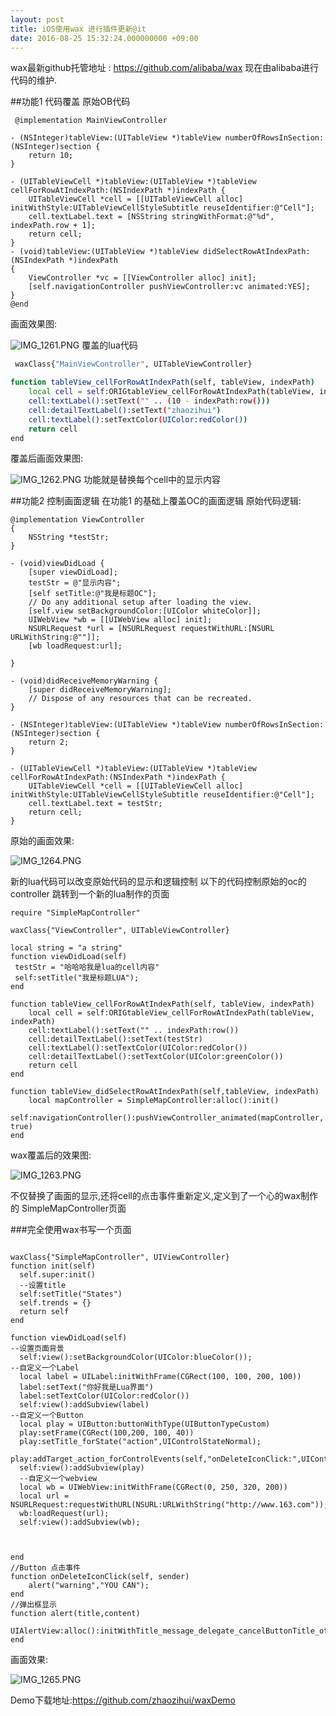 ```yaml
---
layout: post
title: iOS使用wax 进行插件更新@it
date: 2016-08-25 15:32:24.000000000 +09:00
---
```

wax最新github托管地址 :
    https://github.com/alibaba/wax
现在由alibaba进行代码的维护.

##功能1 代码覆盖
 原始OB代码
 
~~~
 @implementation MainViewController

- (NSInteger)tableView:(UITableView *)tableView numberOfRowsInSection:(NSInteger)section {
    return 10;
}

- (UITableViewCell *)tableView:(UITableView *)tableView cellForRowAtIndexPath:(NSIndexPath *)indexPath {
    UITableViewCell *cell = [[UITableViewCell alloc] initWithStyle:UITableViewCellStyleSubtitle reuseIdentifier:@"Cell"];
    cell.textLabel.text = [NSString stringWithFormat:@"%d", indexPath.row + 1];
    return cell;
}
- (void)tableView:(UITableView *)tableView didSelectRowAtIndexPath:(NSIndexPath *)indexPath
{
    ViewController *vc = [[ViewController alloc] init];
    [self.navigationController pushViewController:vc animated:YES];
}
@end
~~~
画面效果图:

![IMG_1261.PNG](http://upload-images.jianshu.io/upload_images/1185668-9b1ad36252699a58.PNG?imageMogr2/auto-orient/strip%7CimageView2/2/w/320)
覆盖的lua代码
~~~sh
 waxClass{"MainViewController", UITableViewController}

function tableView_cellForRowAtIndexPath(self, tableView, indexPath)
	local cell = self:ORIGtableView_cellForRowAtIndexPath(tableView, indexPath)
	cell:textLabel():setText("" .. (10 - indexPath:row()))
	cell:detailTextLabel():setText("zhaozihui")
	cell:textLabel():setTextColor(UIColor:redColor())
	return cell
end
~~~
覆盖后画面效果图:

![IMG_1262.PNG](http://upload-images.jianshu.io/upload_images/1185668-b1a8cd321b204aa8.PNG?imageMogr2/auto-orient/strip%7CimageView2/2/w/320)
功能就是替换每个cell中的显示内容


##功能2 控制画面逻辑
在功能1 的基础上覆盖OC的画面逻辑
原始代码逻辑:

~~~
@implementation ViewController
{
    NSString *testStr;
}

- (void)viewDidLoad {
    [super viewDidLoad];
    testStr = @"显示内容";
    [self setTitle:@"我是标题OC"];
    // Do any additional setup after loading the view.
    [self.view setBackgroundColor:[UIColor whiteColor]];
    UIWebView *wb = [[UIWebView alloc] init];
    NSURLRequest *url = [NSURLRequest requestWithURL:[NSURL URLWithString:@""]];
    [wb loadRequest:url];

}

- (void)didReceiveMemoryWarning {
    [super didReceiveMemoryWarning];
    // Dispose of any resources that can be recreated.
}

- (NSInteger)tableView:(UITableView *)tableView numberOfRowsInSection:(NSInteger)section {
    return 2;
}

- (UITableViewCell *)tableView:(UITableView *)tableView cellForRowAtIndexPath:(NSIndexPath *)indexPath {
    UITableViewCell *cell = [[UITableViewCell alloc] initWithStyle:UITableViewCellStyleSubtitle reuseIdentifier:@"Cell"];
    cell.textLabel.text = testStr;
    return cell;
}
~~~
原始的画面效果:

![IMG_1264.PNG](http://upload-images.jianshu.io/upload_images/1185668-1944eec44c45bf5a.PNG?imageMogr2/auto-orient/strip%7CimageView2/2/w/320)

新的lua代码可以改变原始代码的显示和逻辑控制
以下的代码控制原始的oc的controller 跳转到一个新的lua制作的页面

~~~
require "SimpleMapController"

waxClass{"ViewController", UITableViewController}

local string = "a string"
function viewDidLoad(self)
 testStr = "哈哈哈我是lua的cell内容"
 self:setTitle("我是标题LUA");
end

function tableView_cellForRowAtIndexPath(self, tableView, indexPath)
	local cell = self:ORIGtableView_cellForRowAtIndexPath(tableView, indexPath)
	cell:textLabel():setText("" .. indexPath:row())
	cell:detailTextLabel():setText(testStr)
	cell:textLabel():setTextColor(UIColor:redColor())
	cell:detailTextLabel():setTextColor(UIColor:greenColor())
	return cell
end

function tableView_didSelectRowAtIndexPath(self,tableView, indexPath)
  	local mapController = SimpleMapController:alloc():init()
  	self:navigationController():pushViewController_animated(mapController, true)
end

~~~
wax覆盖后的效果图:

![IMG_1263.PNG](http://upload-images.jianshu.io/upload_images/1185668-c33954d87a3fd79e.PNG?imageMogr2/auto-orient/strip%7CimageView2/2/w/320)

不仅替换了画面的显示,还将cell的点击事件重新定义,定义到了一个心的wax制作的 SimpleMapController页面

###完全使用wax书写一个页面
~~~

waxClass{"SimpleMapController", UIViewController}
function init(self)
  self.super:init()
  --设置title
  self:setTitle("States")
  self.trends = {}
  return self
end

function viewDidLoad(self)
--设置页面背景
  self:view():setBackgroundColor(UIColor:blueColor());
--自定义一个Label
  local label = UILabel:initWithFrame(CGRect(100, 100, 200, 100))
  label:setText("你好我是Lua界面")
  label:setTextColor(UIColor:redColor())
  self:view():addSubview(label)
--自定义一个Button
  local play = UIButton:buttonWithType(UIButtonTypeCustom)  
  play:setFrame(CGRect(100,200, 100, 40))  
  play:setTitle_forState("action",UIControlStateNormal);
  play:addTarget_action_forControlEvents(self,"onDeleteIconClick:",UIControlEventTouchUpInside) 
  self:view():addSubview(play)
  --自定义一个webview
  local wb = UIWebView:initWithFrame(CGRect(0, 250, 320, 200))
  local url = NSURLRequest:requestWithURL(NSURL:URLWithString("http://www.163.com"));
  wb:loadRequest(url);
  self:view():addSubview(wb);
  


end
//Button 点击事件
function onDeleteIconClick(self, sender)   
    alert("warning","YOU CAN");
end  
//弹出框显示
function alert(title,content)
  UIAlertView:alloc():initWithTitle_message_delegate_cancelButtonTitle_otherButtonTitles(title,content,nil,"OK",nil):show()
end

~~~
画面效果:

![IMG_1265.PNG](http://upload-images.jianshu.io/upload_images/1185668-42155fcc137a004d.PNG?imageMogr2/auto-orient/strip%7CimageView2/2/w/320)

Demo下载地址:https://github.com/zhaozihui/waxDemo